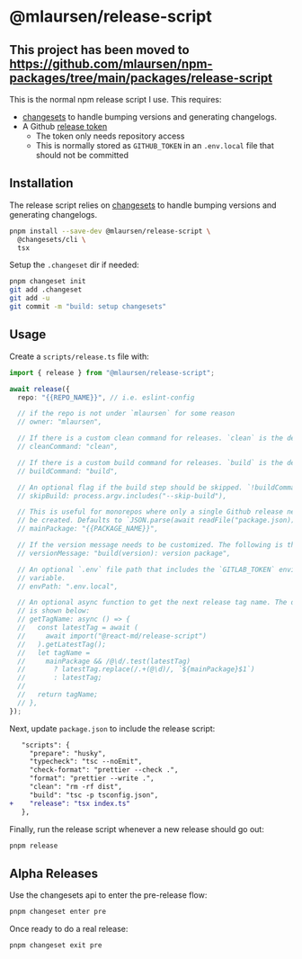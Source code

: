 # @mlaursen/release-script

## This project has been moved to https://github.com/mlaursen/npm-packages/tree/main/packages/release-script
This is the normal npm release script I use. This requires:

- [changesets](https://github.com/changesets/changesets) to handle bumping
  versions and generating changelogs.
- A Github [release token](https://github.com/settings/personal-access-tokens)
  - The token only needs repository access
  - This is normally stored as `GITHUB_TOKEN` in an `.env.local` file that
    should not be committed

## Installation

The release script relies on
[changesets](https://github.com/changesets/changesets) to handle bumping
versions and generating changelogs.

```sh
pnpm install --save-dev @mlaursen/release-script \
  @changesets/cli \
  tsx
```

Setup the `.changeset` dir if needed:

```sh
pnpm changeset init
git add .changeset
git add -u
git commit -m "build: setup changesets"
```

## Usage

Create a `scripts/release.ts` file with:

```ts
import { release } from "@mlaursen/release-script";

await release({
  repo: "{{REPO_NAME}}", // i.e. eslint-config

  // if the repo is not under `mlaursen` for some reason
  // owner: "mlaursen",

  // If there is a custom clean command for releases. `clean` is the default
  // cleanCommand: "clean",

  // If there is a custom build command for releases. `build` is the default
  // buildCommand: "build",

  // An optional flag if the build step should be skipped. `!buildCommand` by default
  // skipBuild: process.argv.includes("--skip-build"),

  // This is useful for monorepos where only a single Github release needs to
  // be created. Defaults to `JSON.parse(await readFile("package.json)).name`
  // mainPackage: "{{PACKAGE_NAME}}",

  // If the version message needs to be customized. The following is the default
  // versionMessage: "build(version): version package",

  // An optional `.env` file path that includes the `GITLAB_TOKEN` environment
  // variable.
  // envPath: ".env.local",

  // An optional async function to get the next release tag name. The default
  // is shown below:
  // getTagName: async () => {
  //   const latestTag = await (
  //     await import("@react-md/release-script")
  //   ).getLatestTag();
  //   let tagName =
  //     mainPackage && /@\d/.test(latestTag)
  //       ? latestTag.replace(/.+(@\d)/, `${mainPackage}$1`)
  //       : latestTag;
  //
  //   return tagName;
  // },
});
```

Next, update `package.json` to include the release script:

```diff
   "scripts": {
     "prepare": "husky",
     "typecheck": "tsc --noEmit",
     "check-format": "prettier --check .",
     "format": "prettier --write .",
     "clean": "rm -rf dist",
     "build": "tsc -p tsconfig.json",
+    "release": "tsx index.ts"
   },
```

Finally, run the release script whenever a new release should go out:

```sh
pnpm release
```

## Alpha Releases

Use the changesets api to enter the pre-release flow:

```sh
pnpm changeset enter pre
```

Once ready to do a real release:

```sh
pnpm changeset exit pre
```
